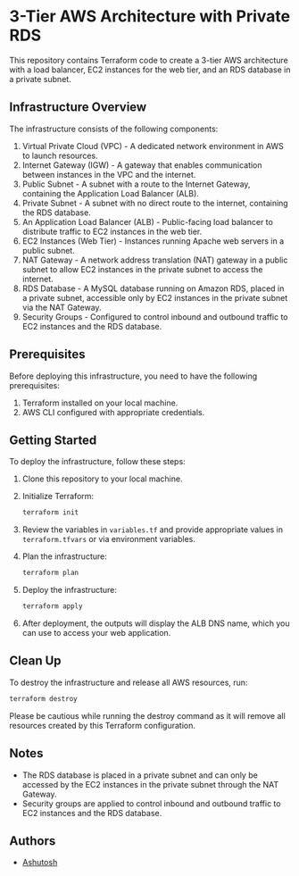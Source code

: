 
# 3-Tier AWS Architecture with Private RDS

This repository contains Terraform code to create a 3-tier AWS architecture with a load balancer, EC2 instances for the web tier, and an RDS database in a private subnet.

## Infrastructure Overview

The infrastructure consists of the following components:

1. Virtual Private Cloud (VPC) - A dedicated network environment in AWS to launch resources.
2. Internet Gateway (IGW) - A gateway that enables communication between instances in the VPC and the internet.
3. Public Subnet - A subnet with a route to the Internet Gateway, containing the Application Load Balancer (ALB).
4. Private Subnet - A subnet with no direct route to the internet, containing the RDS database.
5. An Application Load Balancer (ALB) - Public-facing load balancer to distribute traffic to EC2 instances in the web tier.
6. EC2 Instances (Web Tier) - Instances running Apache web servers in a public subnet.
7. NAT Gateway - A network address translation (NAT) gateway in a public subnet to allow EC2 instances in the private subnet to access the internet.
8. RDS Database - A MySQL database running on Amazon RDS, placed in a private subnet, accessible only by EC2 instances in the private subnet via the NAT Gateway.
9. Security Groups - Configured to control inbound and outbound traffic to EC2 instances and the RDS database.
## Prerequisites

Before deploying this infrastructure, you need to have the following prerequisites:

1. Terraform installed on your local machine.
2. AWS CLI configured with appropriate credentials.

## Getting Started

To deploy the infrastructure, follow these steps:

1. Clone this repository to your local machine.
2. Initialize Terraform:

   ```bash
   terraform init
   ```

3. Review the variables in `variables.tf` and provide appropriate values in `terraform.tfvars` or via environment variables.
4. Plan the infrastructure:

   ```bash
   terraform plan
   ```

5. Deploy the infrastructure:

   ```bash
   terraform apply
   ```

6. After deployment, the outputs will display the ALB DNS name, which you can use to access your web application.

## Clean Up

To destroy the infrastructure and release all AWS resources, run:

```bash
terraform destroy
```

Please be cautious while running the destroy command as it will remove all resources created by this Terraform configuration.

## Notes

- The RDS database is placed in a private subnet and can only be accessed by the EC2 instances in the private subnet through the NAT Gateway.
- Security groups are applied to control inbound and outbound traffic to EC2 instances and the RDS database.

## Authors

- [Ashutosh](https://github.com/Ashu1130)

